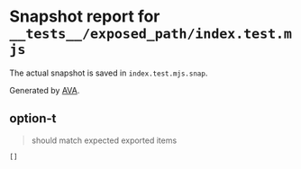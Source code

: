# Snapshot report for `__tests__/exposed_path/index.test.mjs`

The actual snapshot is saved in `index.test.mjs.snap`.

Generated by [AVA](https://avajs.dev).

## option-t

> should match expected exported items

    []
